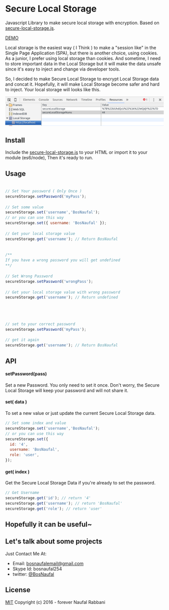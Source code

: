 # Secure Local Storage
Javascript Library to make secure local storage with encryption. Based on [secure-local-storage.js](https://github.com/BosNaufal/secure-string-js).

[DEMO](https://rawgit.com/BosNaufal/secure-local-storage/master/index.html)


Local storage is the easiest way ( I Think ) to make a "session like" in the Single Page Application (SPA), but there is another choice, using cookies. As a junior, I prefer using local storage than cookies. And sometime, I need to store important data in the Local Storage but it will make the data unsafe since it's easy to inject and change via developer tools.

So, I decided to make Secure Local Storage to encrypt Local Storage data and concat it. Hopefully, it will make Local Storage become safer and hard to inject. Your local storage will looks like this.


<img src="./secure-local-storage.png" alt="Secure Local Storage | By Bos Naufal"/>


## Install
Include the [secure-local-storage.js](./secure-local-storage.js) to your HTML or import it to your module (es6/node), Then it's ready to run.

## Usage
```javascript

// Set Your password ( Only Once )
secureStorage.setPassword('myPass');

// Set some value
secureStorage.set('username','BosNaufal');
// or you can use this way
secureStorage.set({ username: 'BosNaufal' });

// Get your local storage value
secureStorage.get('username'); // Return BosNaufal


/**
If you have a wrong password you will get undefined
**/

// Set Wrong Password
secureStorage.setPassword('wrongPass');

// Get your local storage value with wrong password
secureStorage.get('username'); // Return undefined




// set to your correct password
secureStorage.setPassword('myPass');

// get it again
secureStorage.get('username'); // Return BosNaufal
```

## API

#### setPassword(pass)
Set a new Password. You only need to set it once. Don't worry, the Secure Local Storage will keep your password and will not share it.

#### set( data )
To set a new value or just update the current Secure Local Storage data.

```javascript
// Set some index and value
secureStorage.set('username','BosNaufal');
// or you can use this way
secureStorage.set({
  id: '4',
  username: 'BosNaufal',
  role: 'user',
});
```

#### get( index )
Get the Secure Local Storage Data if you're already to set the password.
```javascript
// Get Username
secureStorage.get('id'); // return '4'
secureStorage.get('username'); // return 'BosNaufal'
secureStorage.get('role'); // return 'user'
```


## Hopefully it can be useful~

## Let's talk about some projects
Just Contact Me At:
- Email: [bosnaufalemail@gmail.com](mailto:bosnaufalemail@gmail.com)
- Skype Id: bosnaufal254
- twitter: [@BosNaufal](https://twitter.com/BosNaufal)

## License
[MIT](http://opensource.org/licenses/MIT)
Copyright (c) 2016 - forever Naufal Rabbani

